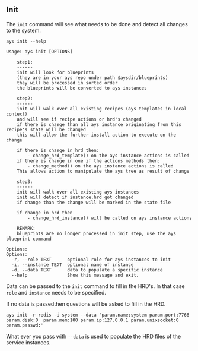 ## Init

The `init` command will see what needs to be done and detect all changes to the system.

```shell
ays init --help

Usage: ays init [OPTIONS]

    step1: 
    ------
    init will look for blueprints
    (they are in your ays repo under path $aysdir/blueprints)
    they will be processed in sorted order
    the blueprints will be converted to ays instances
    
    step2:
    ------ 
    init will walk over all existing recipes (ays templates in local context)
    and will see if recipe actions or hrd's changed
    if there is change than all ays instance originating from this recipe's state will be changed
    this will allow the further install action to execute on the change

    if there is change in hrd then:
        - change_hrd_template() on the ays instance actions is called
    if there is change in one if the actions methods then:
        - change_method() on the ays instance actions is called
    This allows action to manipulate the ays tree as result of change

    step3: 
    ------
    init will walk over all existing ays instances
    init will detect if instance.hrd got changed
    if change than the change will be marked in the state file

    if change in hrd then
        - change_hrd_instance() will be called on ays instance actions

    REMARK:
    blueprints are no longer processed in init step, use the ays blueprint command        

Options:
Options:
  -r, --role TEXT      optional role for ays instances to init
  -i, --instance TEXT  optional name of instance
  -d, --data TEXT      data to populate a specific instance
  --help               Show this message and exit.
```

Data can be passed to the `init` command to fill in the HRD's. In that case `role` and `instance` needs to be specified.

If no data is passedthen questions will be asked to fill in the HRD.

```shell
ays init -r redis -i system --data 'param.name:system param.port:7766 param.disk:0  param.mem:100 param.ip:127.0.0.1 param.unixsocket:0 param.passwd:'
```

What ever you pass with `--data` is used to populate the HRD files of the service instances.